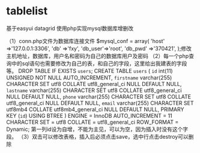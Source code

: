 # tablelist
基于easyui datagrid 使用php实现mysql数据库增删改

（1）conn.php文件为数据库连接文件
$mysql_conf = array(
        'host'    =>'127.0.0.1:3306',
        'db'      =>'fxy',
        'db_user'=>'root',
        'db_pwd' =>'370421',
    );修改主机地址，数据库，用户名和密码为自己的数据库用户及密码
（2）每一个php查询中的sql语句也需要修改为自己的表，和自己的字段，这里给出我建表的字段等。
DROP TABLE IF EXISTS `users`;
CREATE TABLE `users`  (
  `id` int(11) UNSIGNED NOT NULL AUTO_INCREMENT,
  `firstname` varchar(255) CHARACTER SET utf8 COLLATE utf8_general_ci NULL DEFAULT NULL,
  `lastname` varchar(255) CHARACTER SET utf8 COLLATE utf8_general_ci NULL DEFAULT NULL,
  `phone` varchar(255) CHARACTER SET utf8 COLLATE utf8_general_ci NULL DEFAULT NULL,
  `email` varchar(255) CHARACTER SET utf8mb4 COLLATE utf8mb4_general_ci NULL DEFAULT NULL,
  PRIMARY KEY (`id`) USING BTREE
) ENGINE = InnoDB AUTO_INCREMENT = 11 CHARACTER SET = utf8 COLLATE = utf8_general_ci ROW_FORMAT = Dynamic;
第一列id设为自增，不能为主见，可以为空，因为插入时没有这个字段。
（3）双击可以修改表格，插入后必须点击save，选中行点击destroy可以删除

